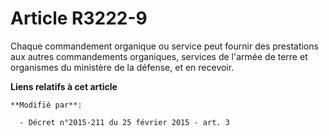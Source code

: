 # Article R3222-9

Chaque commandement organique ou service peut fournir des prestations aux autres commandements organiques, services de
l'armée de terre et organismes du ministère de la défense, et en recevoir.

**Liens relatifs à cet article**

	**Modifié par**:

	  - Décret n°2015-211 du 25 février 2015 - art. 3
